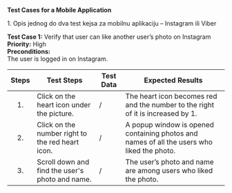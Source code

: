 **Test Cases for a Mobile Application**

1\. Opis jednog do dva  test kejsa za mobilnu aplikaciju – Instagram ili Viber

**Test Case 1:** Verify that user can like another user’s photo on Instagram  
**Priority:** High  
**Preconditions:**   
The user is logged in on Instagram.

| Steps | Test Steps | Test Data | Expected Results |
| :---: | ----- | ----- | ----- |
| 1\. | Click on the heart icon under the picture. | / | The heart icon becomes red and the number to the right of it is increased by 1\. |
| 2\. | Click on the number right to the red heart icon. | / | A popup window is opened containing photos and names of all the users who liked the photo. |
| 3\. | Scroll down and find the user's photo and name. | / | The user’s photo and name are among users who liked the photo. |

